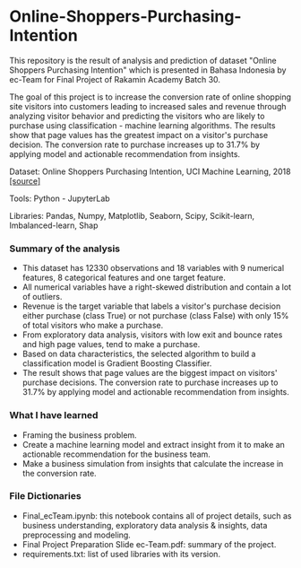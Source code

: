 # Online-Shoppers-Purchasing-Intention
This repository is the result of analysis and prediction of dataset "Online Shoppers Purchasing Intention" which is presented in Bahasa Indonesia by ec-Team for Final Project of Rakamin Academy Batch 30. 

The goal of this project is to increase the conversion rate of online shopping site visitors into customers leading to increased sales and revenue through analyzing visitor behavior and predicting the visitors who are likely to purchase using classification - machine learning algorithms. The results show that page values has the greatest impact on a visitor's purchase decision. The conversion rate to purchase increases up to 31.7% by applying model and actionable recommendation from insights.

Dataset: Online Shoppers Purchasing Intention, UCI Machine Learning, 2018 [[source]](https://www.kaggle.com/datasets/imakash3011/online-shoppers-purchasing-intention-dataset)

Tools: Python - JupyterLab

Libraries: Pandas, Numpy, Matplotlib, Seaborn, Scipy, Scikit-learn, Imbalanced-learn, Shap

### Summary of the analysis

- This dataset has 12330 observations and 18 variables with 9 numerical features, 8 categorical features and one target feature.
- All numerical variables have a right-skewed distribution and contain a lot of outliers.
- Revenue is the target variable that labels a visitor's purchase decision either purchase (class True) or not purchase (class False) with only 15% of total visitors who make a purchase.
- From exploratory data analysis, visitors with low exit and bounce rates and high page values, tend to make a purchase.
- Based on data characteristics, the selected algorithm to build a classification model is Gradient Boosting Classifier.
- The result shows that page values are the biggest impact on visitors' purchase decisions. The conversion rate to purchase increases up to 31.7% by applying model and actionable recommendation from insights.

### What I have learned

- Framing the business problem.
- Create a machine learning model and extract insight from it to make an actionable recommendation for the business team.
- Make a business simulation from insights that calculate the increase in the conversion rate.

### File Dictionaries

- Final_ecTeam.ipynb: this notebook contains all of project details, such as business understanding, exploratory data analysis & insights, data preprocessing and modeling.
- Final Project Preparation Slide ec-Team.pdf: summary of the project.
- requirements.txt: list of used libraries with its version.

